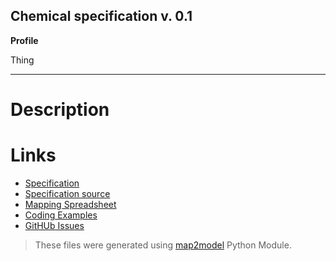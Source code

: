 ## Chemical specification v. 0.1 

**Profile** 

Thing

**** 

# Description 
 
# Links 
- [Specification](http://bioschemas.org/bsc_specs/Chemical/specification/)
- [Specification source](specification.html)
- [Mapping Spreadsheet](https://docs.google.com/spreadsheets/d/1Y8FMPqvr_3V_bBR62SSPixgmqDjU2m_XCrb--U0Xv28/edit?usp=drivesdk)
- [Coding Examples](https://github.com/BioSchemas/specifications/tree/master/Chemical/examples)
- [GitHUb Issues](https://github.com/BioSchemas/bioschemas/labels/type%3A%20Chemical)
> These files were generated using [map2model](https://github.com/BioSchemas/map2model) Python Module.